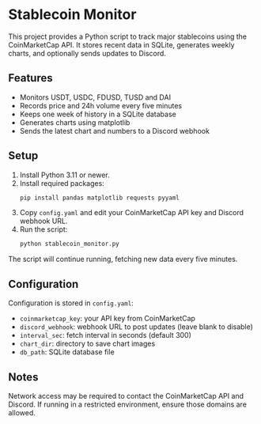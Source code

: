# Stablecoin Monitor

This project provides a Python script to track major stablecoins using the CoinMarketCap API. It stores recent data in SQLite, generates weekly charts, and optionally sends updates to Discord.

## Features

- Monitors USDT, USDC, FDUSD, TUSD and DAI
- Records price and 24h volume every five minutes
- Keeps one week of history in a SQLite database
- Generates charts using matplotlib
- Sends the latest chart and numbers to a Discord webhook

## Setup

1. Install Python 3.11 or newer.
2. Install required packages:
   ```sh
   pip install pandas matplotlib requests pyyaml
   ```
3. Copy `config.yaml` and edit your CoinMarketCap API key and Discord webhook URL.
4. Run the script:
   ```sh
   python stablecoin_monitor.py
   ```

The script will continue running, fetching new data every five minutes.

## Configuration

Configuration is stored in `config.yaml`:

- `coinmarketcap_key`: your API key from CoinMarketCap
- `discord_webhook`: webhook URL to post updates (leave blank to disable)
- `interval_sec`: fetch interval in seconds (default 300)
- `chart_dir`: directory to save chart images
- `db_path`: SQLite database file

## Notes

Network access may be required to contact the CoinMarketCap API and Discord. If running in a restricted environment, ensure those domains are allowed.
